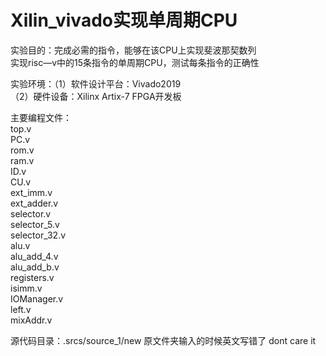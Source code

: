 # Xilin_vivado实现单周期CPU

实验目的：完成必需的指令，能够在该CPU上实现斐波那契数列  
实现risc—v中的15条指令的单周期CPU，测试每条指令的正确性  
  
实验环境：（1）软件设计平台：Vivado2019  
          （2）硬件设备：Xilinx Artix-7 FPGA开发板  
          
主要编程文件：   
top.v  
PC.v  
rom.v  
ram.v  
ID.v  
CU.v  
ext_imm.v  
ext_adder.v  
selector.v  
selector_5.v  
selector_32.v  
alu.v  
alu_add_4.v  
alu_add_b.v  
registers.v  
isimm.v  
IOManager.v  
left.v  
mixAddr.v  

源代码目录：.srcs/source_1/new
原文件夹输入的时候英文写错了 dont care it
